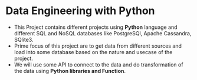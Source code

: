 # Data Engineering with Python
* This Project contains different projects using **Python** language and different SQL and NoSQL databases like PostgreSQl, Apache Cassandra, SQlite3.
* Prime focus of this project are to get data from different sources and load into some database based on the nature and usecase of the project.
* We will use some API to connect to the data and do transformation of the data using **Python libraries and Function**.
